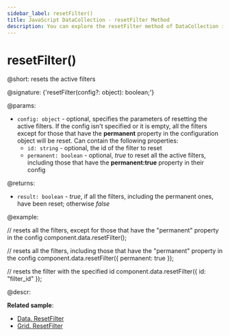 ```yaml
---
sidebar_label: resetFilter()
title: JavaScript DataCollection - resetFilter Method 
description: You can explore the resetFilter method of DataCollection in the documentation of the DHTMLX JavaScript UI library. Browse developer guides and API reference, try out code examples and live demos, and download a free 30-day evaluation version of DHTMLX Suite.
---
```


# resetFilter()

@short: resets the active filters

@signature: {'resetFilter(config?: object): boolean;'}

@params:
- `config: object` - optional, specifies the parameters of resetting the active filters. If the config isn't specified or it is empty, all the filters except for those that have the **permanent** property in the configuration object will be reset. Can contain the following properties:
    - `id: string` - optional, the id of the filter to reset
    - `permanent: boolean` - optional, *true* to reset all the active filters, including those that have the **permanent:true** property in their config

@returns:
- `result: boolean` - *true*, if all the filters, including the permanent ones, have been reset; otherwise *false*

@example:

// resets all the filters, except for those that have the "permanent" property in the config
component.data.resetFilter();

// resets all the filters, including those that have the "permanent" property in the config
component.data.resetFilter({ permanent: true });

// resets the filter with the specified id
component.data.resetFilter({ id: "filter_id" });

@descr:    

**Related sample**: 
- [Data. ResetFilter](https://snippet.dhtmlx.com/jg8wxfvc)
- [Grid. ResetFilter](https://snippet.dhtmlx.com/15trblk2)